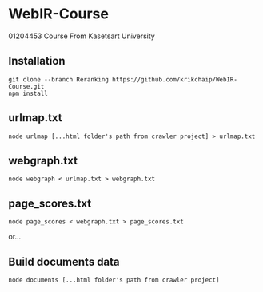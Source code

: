 # WebIR-Course
01204453 Course From Kasetsart University

## Installation
    git clone --branch Reranking https://github.com/krikchaip/WebIR-Course.git
    npm install

## urlmap.txt
    node urlmap [...html folder's path from crawler project] > urlmap.txt

## webgraph.txt
    node webgraph < urlmap.txt > webgraph.txt

## page_scores.txt
    node page_scores < webgraph.txt > page_scores.txt

or...

## Build documents data
    node documents [...html folder's path from crawler project]